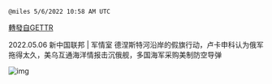 
`@miles 5/6/2022 10:58 AM UTC`

[轉發自GETTR](https://gettr.com/post/p18kkfu15b2)

2022.05.06  新中国联邦 | 军情室  德涅斯特河沿岸的假旗行动，卢卡申科认为俄军拖得太久，美乌互通海洋情报击沉俄舰，多国海军采购美制防空导弹

![img](https://media.gettr.com/group32/origin/2022/05/06/10/cd3f3144-d457-e69e-909c-251ddfdf1c3f/6383d6c383a688bc0ce747d8282e44b3.jpeg)
